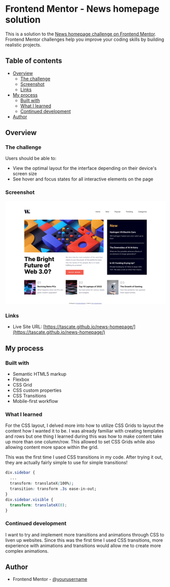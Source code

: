 # Frontend Mentor - News homepage solution

This is a solution to the [News homepage challenge on Frontend Mentor](https://www.frontendmentor.io/challenges/news-homepage-H6SWTa1MFl). Frontend Mentor challenges help you improve your coding skills by building realistic projects. 

## Table of contents

- [Overview](#overview)
  - [The challenge](#the-challenge)
  - [Screenshot](#screenshot)
  - [Links](#links)
- [My process](#my-process)
  - [Built with](#built-with)
  - [What I learned](#what-i-learned)
  - [Continued development](#continued-development)
- [Author](#author)

## Overview

### The challenge

Users should be able to:

- View the optimal layout for the interface depending on their device's screen size
- See hover and focus states for all interactive elements on the page

### Screenshot

![](./preview.png)

### Links

- Live Site URL: [https://tascate.github.io/news-homepage/](https://tascate.github.io/news-homepage/)

## My process

### Built with

- Semantic HTML5 markup
- Flexbox
- CSS Grid
- CSS custom properties
- CSS Transitions
- Mobile-first workflow

### What I learned

For the CSS layout, I delved more into how to utilize CSS Grids to layout the content how I wanted it to be. I was already familiar with creating templates and rows but one thing I learned during this was how to make content take up more than one column/row. This allowed to set CSS Grids while also allowing content more space within the grid.

This was the first time I used CSS transitions in my code. After trying it out, they are actually fairly simple to use for simple transitions! 
```css
div.sidebar {
  ...
  transform: translateX(100%);
  transition: transform .3s ease-in-out;
}
div.sidebar.visible {
  transform: translateX(0);
}
```

### Continued development

I want to try and implement more transitions and animations through CSS to liven up websites. Since this was the first time I used CSS transitions, more experience with animations and transitions would allow me to create more complex animations.
## Author

- Frontend Mentor - [@yourusername](https://www.frontendmentor.io/profile/Tascate)